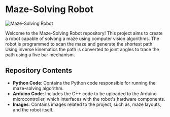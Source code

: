 # Maze-Solving Robot

![Maze-Solving Robot](maze_robot_image.jpg)

Welcome to the Maze-Solving Robot repository! This project aims to create a robot capable of solvong a maze using computer vision algorithms. The robot is programmed to scan the maze and generate the shortest path. Using inverse kinematics the path is converted to joint angles to trace the path using a five bar mechanism.

## Repository Contents

- **Python Code**: Contains the Python code responsible for running the maze-solving algorithm.
- **Arduino Code**: Includes the C++ code to be uploaded to the Arduino microcontroller, which interfaces with the robot's hardware components.
- **Images**: Contains images related to the project, such as, maze layouts, and the robot itself.
